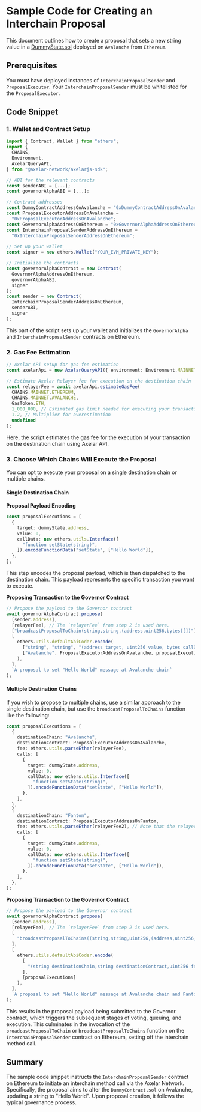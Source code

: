 # Sample Code for Creating an Interchain Proposal

This document outlines how to create a proposal that sets a new string value in a [DummyState.sol](contracts/test/DummyState.sol) deployed on `Avalanche` from `Ethereum`.

## Prerequisites

You must have deployed instances of `InterchainProposalSender` and `ProposalExecutor`. Your `InterchainProposalSender` must be whitelisted for the `ProposalExecutor`.

## Code Snippet

### 1. Wallet and Contract Setup

```ts
import { Contract, Wallet } from "ethers";
import {
  CHAINS,
  Environment,
  AxelarQueryAPI,
} from "@axelar-network/axelarjs-sdk";

// ABI for the relevant contracts
const senderABI = [...];
const governorAlphaABI = [...];

// Contract addresses
const DummyContractAddressOnAvalanche = "0xDummyContractAddressOnAvalanche";
const ProposalExecutorAddressOnAvalanche =
  "0xProposalExecutorAddressOnAvalanche";
const GovernorAlphaAddressOnEthereum = "0xGovernorAlphaAddressOnEthereum";
const InterchainProposalSenderAddressOnEthereum =
  "0xInterchainProposalSenderAddressOnEthereum";

// Set up your wallet
const signer = new ethers.Wallet("YOUR_EVM_PRIVATE_KEY");

// Initialize the contracts
const governorAlphaContract = new Contract(
  GovernorAlphaAddressOnEthereum,
  governorAlphaABI,
  signer
);
const sender = new Contract(
  InterchainProposalSenderAddressOnEthereum,
  senderABI,
  signer
);
```

This part of the script sets up your wallet and initializes the `GovernorAlpha` and `InterchainProposalSender` contracts on Ethereum.

### 2. Gas Fee Estimation

```ts
// Axelar API setup for gas fee estimation
const axelarApi = new AxelarQueryAPI({ environment: Environment.MAINNET });

// Estimate Axelar Relayer fee for execution on the destination chain
const relayerFee = await axelarApi.estimateGasFee(
  CHAINS.MAINNET.ETHEREUM,
  CHAINS.MAINNET.AVALANCHE,
  GasToken.ETH,
  1_000_000, // Estimated gas limit needed for executing your transaction on the destination chain
  1.2, // Multiplier for overestimation
  undefined
);
```

Here, the script estimates the gas fee for the execution of your transaction on the destination chain using Axelar API.

### 3. Choose Which Chains Will Execute the Proposal

You can opt to execute your proposal on a single destination chain or multiple chains.

#### Single Destination Chain

**Proposal Payload Encoding**

```ts
const proposalExecutions = [
  {
    target: dummyState.address,
    value: 0,
    callData: new ethers.utils.Interface([
      "function setState(string)",
    ]).encodeFunctionData("setState", ["Hello World"]),
  },
];
```

This step encodes the proposal payload, which is then dispatched to the destination chain. This payload represents the specific transaction you want to execute.

**Proposing Transaction to the Governor Contract**

```ts
// Propose the payload to the Governor contract
await governorAlphaContract.propose(
  [sender.address],
  [relayerFee], // The `relayerFee` from step 2 is used here.
  ["broadcastProposalToChain(string,string,(address,uint256,bytes)[])"],
  [
    ethers.utils.defaultAbiCoder.encode(
      ["string", "string", "(address target, uint256 value, bytes callData)[]"],
      ["Avalanche", ProposalExecutorAddressOnAvalanche, proposalExecutions]
    ),
  ],
  `A proposal to set "Hello World" message at Avalanche chain`
);
```

#### Multiple Destination Chains

If you wish to propose to multiple chains, use a similar approach to the single destination chain, but use the `broadcastProposalToChains` function like the following:

```ts
const proposalExecutions = [
  {
    destinationChain: "Avalanche",
    destinationContract: ProposalExecutorAddressOnAvalanche,
    fee: ethers.utils.parseEther(relayerFee),
    calls: [
      {
        target: dummyState.address,
        value: 0,
        callData: new ethers.utils.Interface([
          "function setState(string)",
        ]).encodeFunctionData("setState", ["Hello World"]),
      },
    ],
  },
  {
    destinationChain: "Fantom",
    destinationContract: ProposalExecutorAddressOnFantom,
    fee: ethers.utils.parseEther(relayerFee2), // Note that the relayer fee must be calculated separately for each execution.
    calls: [
      {
        target: dummyState.address,
        value: 0,
        callData: new ethers.utils.Interface([
          "function setState(string)",
        ]).encodeFunctionData("setState", ["Hello World"]),
      },
    ],
  },
];
```

**Proposing Transaction to the Governor Contract**

```ts
// Propose the payload to the Governor contract
await governorAlphaContract.propose(
  [sender.address],
  [relayerFee], // The `relayerFee` from step 2 is used here.
  [
    "broadcastProposalToChains((string,string,uint256,(address,uint256,bytes)[])[])",
  ],
  [
    ethers.utils.defaultAbiCoder.encode(
      [
        "(string destinationChain,string destinationContract,uint256 fee,(address target,uint256 value,bytes callData)[] calls)[]",
      ],
      [proposalExecutions]
    ),
  ],
  `A proposal to set "Hello World" message at Avalanche chain and Fantom chain`
);
```

This results in the proposal payload being submitted to the Governor contract, which triggers the subsequent stages of voting, queuing, and execution. This culminates in the invocation of the `broadcastProposalToChain` or `broadcastProposalToChains` function on the `InterchainProposalSender` contract on Ethereum, setting off the interchain method call.

## Summary

The sample code snippet instructs the `InterchainProposalSender` contract on Ethereum to initiate an interchain method call via the Axelar Network. Specifically, the proposal aims to alter the `DummyContract.sol` on Avalanche, updating a string to "Hello World". Upon proposal creation, it follows the typical governance process.
